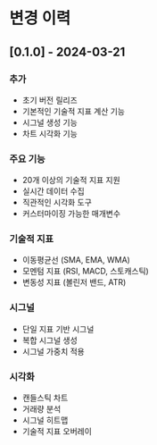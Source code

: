 # 변경 이력

## [0.1.0] - 2024-03-21

### 추가
- 초기 버전 릴리즈
- 기본적인 기술적 지표 계산 기능
- 시그널 생성 기능
- 차트 시각화 기능

### 주요 기능
- 20개 이상의 기술적 지표 지원
- 실시간 데이터 수집
- 직관적인 시각화 도구
- 커스터마이징 가능한 매개변수

### 기술적 지표
- 이동평균선 (SMA, EMA, WMA)
- 모멘텀 지표 (RSI, MACD, 스토캐스틱)
- 변동성 지표 (볼린저 밴드, ATR)

### 시그널
- 단일 지표 기반 시그널
- 복합 시그널 생성
- 시그널 가중치 적용

### 시각화
- 캔들스틱 차트
- 거래량 분석
- 시그널 히트맵
- 기술적 지표 오버레이 